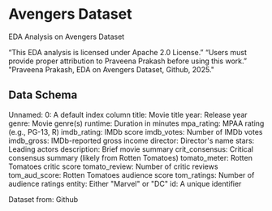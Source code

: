 # Avengers Dataset

EDA Analysis on Avengers Dataset

“This EDA analysis is licensed under Apache 2.0 License.” “Users must provide proper attribution to Praveena Prakash before using this work.” "Praveena Prakash, EDA on Avengers Dataset, Github, 2025."

## Data Schema

Unnamed: 0: A default index column
title: Movie title
year: Release year
genre: Movie genre(s)
runtime: Duration in minutes
mpa_rating: MPAA rating (e.g., PG-13, R)
imdb_rating: IMDb score
imdb_votes: Number of IMDb votes
imdb_gross: IMDb-reported gross income
director: Director's name
stars: Leading actors
description: Brief movie summary
crit_consensus: Critical consensus summary (likely from Rotten Tomatoes)
tomato_meter: Rotten Tomatoes critic score
tomato_review: Number of critic reviews
tom_aud_score: Rotten Tomatoes audience score
tom_ratings: Number of audience ratings
entity: Either "Marvel" or "DC"
id: A unique identifier

Dataset from: Github
